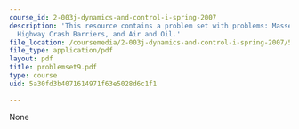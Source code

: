 ```yaml
---
course_id: 2-003j-dynamics-and-control-i-spring-2007
description: 'This resource contains a problem set with problems: Masses and Pulleys,
  Highway Crash Barriers, and Air and Oil.'
file_location: /coursemedia/2-003j-dynamics-and-control-i-spring-2007/5a30fd3b4071614971f63e5028d6c1f1_problemset9.pdf
file_type: application/pdf
layout: pdf
title: problemset9.pdf
type: course
uid: 5a30fd3b4071614971f63e5028d6c1f1

---
```

None